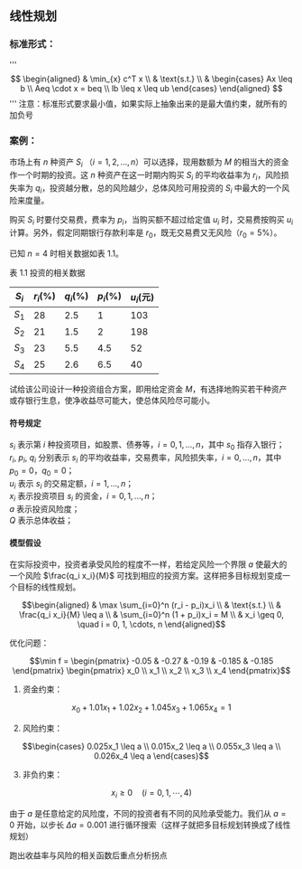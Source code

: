 ## 线性规划
### 标准形式：
'''
$$
\begin{aligned}
& \min_{x} c^T x \\
& \text{s.t.} \\
& \begin{cases} 
  Ax \leq b \\ 
  Aeq \cdot x = beq \\ 
  lb \leq x \leq ub 
\end{cases}
\end{aligned}
$$
'''
注意：标准形式要求最小值，如果实际上抽象出来的是最大值约束，就所有的加负号

### 案例：
市场上有 $n$ 种资产 $S_i$ （$i = 1, 2, \ldots, n$）可以选择，现用数额为 $M$ 的相当大的资金作一个时期的投资。这 $n$ 种资产在这一时期内购买 $S_i$ 的平均收益率为 $r_i$，风险损失率为 $q_i$，投资越分散，总的风险越少，总体风险可用投资的 $S_i$ 中最大的一个风险来度量。

购买 $S_i$ 时要付交易费，费率为 $p_i$，当购买额不超过给定值 $u_i$ 时，交易费按购买 $u_i$ 计算。另外，假定同期银行存款利率是 $r_0$，既无交易费又无风险（$r_0 = 5\%$）。

已知 $n = 4$ 时相关数据如表 1.1。

表 1.1  投资的相关数据

| $S_i$ | $r_i(\%)$ | $q_i(\%)$ | $p_i(\%)$ | $u_i(\text{元})$ |
|-------|----------|----------|----------|----------------|
| $S_1$ | 28       | 2.5      | 1        | 103            |
| $S_2$ | 21       | 1.5      | 2        | 198            |
| $S_3$ | 23       | 5.5      | 4.5      | 52             |
| $S_4$ | 25       | 2.6      | 6.5      | 40             |

试给该公司设计一种投资组合方案，即用给定资金 $M$，有选择地购买若干种资产或存银行生息，使净收益尽可能大，使总体风险尽可能小。

#### 符号规定 

$s_i$ 表示第 $i$ 种投资项目，如股票、债券等，$i = 0,1,\ldots,n$，其中 $s_0$ 指存入银行；  
$r_i$, $p_i$, $q_i$ 分别表示 $s_i$ 的平均收益率，交易费率，风险损失率，$i = 0,\ldots,n$，其中 $p_0 = 0$，$q_0 = 0$；  
$u_i$ 表示 $s_i$ 的交易定额，$i = 1,\ldots,n$；  
$x_i$ 表示投资项目 $s_i$ 的资金，$i = 0,1,\ldots,n$；  
$a$ 表示投资风险度；  
$Q$ 表示总体收益；

#### 模型假设
在实际投资中，投资者承受风险的程度不一样，若给定风险一个界限 $a$ 使最大的一个风险 $\frac{q_i x_i}{M}$ 可找到相应的投资方案。这样把多目标规划变成一个目标的线性规划。


```math
\begin{aligned}
& \max \sum_{i=0}^n (r_i - p_i)x_i \\
& \text{s.t.} \\
& \frac{q_i x_i}{M} \leq a \\
& \sum_{i=0}^n (1 + p_i)x_i = M \\
& x_i \geq 0, \quad i = 0, 1, \cdots, n
\end{aligned}
```
优化问题：
```math
\min f = \begin{pmatrix} -0.05 & -0.27 & -0.19 & -0.185 & -0.185 \end{pmatrix}
\begin{pmatrix} x_0 \\ x_1 \\ x_2 \\ x_3 \\ x_4 \end{pmatrix}
```
1. 资金约束：
```math
x_0 + 1.01x_1 + 1.02x_2 + 1.045x_3 + 1.065x_4 = 1
```
2. 风险约束：
```math
\begin{cases}
0.025x_1 \leq a \\
0.015x_2 \leq a \\
0.055x_3 \leq a \\
0.026x_4 \leq a
\end{cases}
```
3. 非负约束：
```math
x_i \geq 0 \quad (i = 0, 1, \cdots, 4)
```
由于 $a$ 是任意给定的风险度，不同的投资者有不同的风险承受能力。我们从 $a = 0$ 开始，以步长 $\Delta a = 0.001$ 进行循环搜索（这样子就把多目标规划转换成了线性规划）

跑出收益率与风险的相关函数后重点分析拐点

